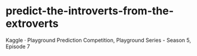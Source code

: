# predict-the-introverts-from-the-extroverts
Kaggle · Playground Prediction Competition, Playground Series - Season 5, Episode 7
